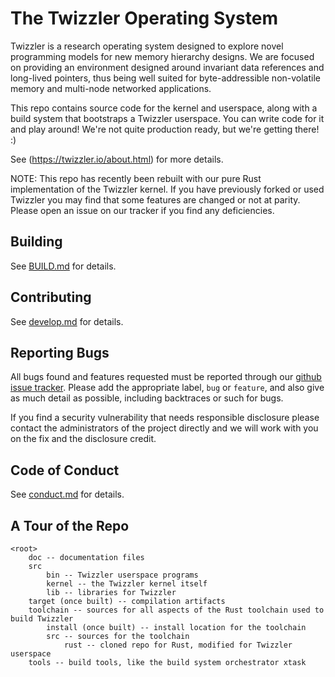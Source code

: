 # The Twizzler Operating System

Twizzler is a research operating system designed to explore novel
programming models for new memory hierarchy designs. We are focused on
providing an environment designed around invariant data references and
long-lived pointers, thus being well suited for byte-addressible
non-volatile memory and multi-node networked applications.

This repo contains source code for the kernel and userspace, along
with a build system that bootstraps a Twizzler userspace. You can
write code for it and play around! We're not quite production ready,
but we're getting there! :)

See (https://twizzler.io/about.html) for more details.

NOTE: This repo has recently been rebuilt with our pure Rust
implementation of the Twizzler kernel.  If you have previously forked
or used Twizzler you may find that some features are changed or not at
parity.  Please open an issue on our tracker if you find any
deficiencies.

## Building

See [BUILD.md](doc/src/BUILD.md) for details.

## Contributing

See [develop.md](doc/src/develop.md) for details.

## Reporting Bugs

All bugs found and features requested must be reported through our [github issue tracker](https://github.com/twizzler-operating-system/twizzler/issues).
Please add the appropriate label, ```bug``` or ```feature```, and also give as much detail as possible, including backtraces or such for bugs.

If you find a security vulnerability that needs responsible disclosure please contact the administrators of the project directly and we
will work with you on the fix and the disclosure credit.

## Code of Conduct

See [conduct.md](doc/src/conduct.md) for details.

## A Tour of the Repo

```
<root>
    doc -- documentation files
    src
        bin -- Twizzler userspace programs
        kernel -- the Twizzler kernel itself
        lib -- libraries for Twizzler
    target (once built) -- compilation artifacts
    toolchain -- sources for all aspects of the Rust toolchain used to build Twizzler
        install (once built) -- install location for the toolchain
        src -- sources for the toolchain
            rust -- cloned repo for Rust, modified for Twizzler userspace
    tools -- build tools, like the build system orchestrator xtask
```
